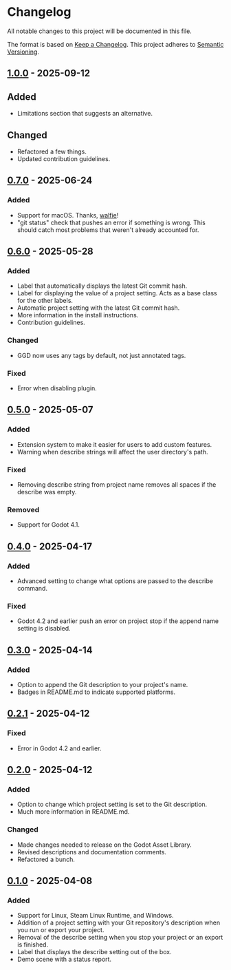 # Changelog

All notable changes to this project will be documented in this file.

The format is based on [Keep a Changelog](https://keepachangelog.com/en/1.1.0/). This project adheres to [Semantic Versioning](https://semver.org/spec/v2.0.0.html).

## [1.0.0] - 2025-09-12

## Added

- Limitations section that suggests an alternative.

## Changed

- Refactored a few things.
- Updated contribution guidelines.

## [0.7.0] - 2025-06-24

### Added

- Support for macOS. Thanks, [walfie](https://github.com/walfie)!
- "git status" check that pushes an error if something is wrong. This should catch most problems that weren't already accounted for.

## [0.6.0] - 2025-05-28

### Added

- Label that automatically displays the latest Git commit hash.
- Label for displaying the value of a project setting. Acts as a base class for the other labels.
- Automatic project setting with the latest Git commit hash.
- More information in the install instructions.
- Contribution guidelines.

### Changed

- GGD now uses any tags by default, not just annotated tags.

### Fixed

- Error when disabling plugin.

## [0.5.0] - 2025-05-07

### Added

- Extension system to make it easier for users to add custom features.
- Warning when describe strings will affect the user directory's path.

### Fixed

- Removing describe string from project name removes all spaces if the describe was empty.

### Removed

- Support for Godot 4.1.

## [0.4.0] - 2025-04-17

### Added

- Advanced setting to change what options are passed to the describe command.

### Fixed

- Godot 4.2 and earlier push an error on project stop if the append name setting is disabled.

## [0.3.0] - 2025-04-14

### Added

- Option to append the Git description to your project's name.
- Badges in README.md to indicate supported platforms.

## [0.2.1] - 2025-04-12

### Fixed

- Error in Godot 4.2 and earlier.

## [0.2.0] - 2025-04-12

### Added

- Option to change which project setting is set to the Git description.
- Much more information in README.md.

### Changed

- Made changes needed to release on the Godot Asset Library.
- Revised descriptions and documentation comments.
- Refactored a bunch.

## [0.1.0] - 2025-04-08

### Added

- Support for Linux, Steam Linux Runtime, and Windows.
- Addition of a project setting with your Git repository's description when you run or export your project.
- Removal of the describe setting when you stop your project or an export is finished.
- Label that displays the describe setting out of the box.
- Demo scene with a status report.

[1.0.0]: https://github.com/zibetnu/godot-git-describe/compare/0.7.0...1.0.0
[0.7.0]: https://github.com/zibetnu/godot-git-describe/compare/0.6.0...0.7.0
[0.6.0]: https://github.com/zibetnu/godot-git-describe/compare/0.5.0...0.6.0
[0.5.0]: https://github.com/zibetnu/godot-git-describe/compare/0.4.0...0.5.0
[0.4.0]: https://github.com/zibetnu/godot-git-describe/compare/0.3.0...0.4.0
[0.3.0]: https://github.com/zibetnu/godot-git-describe/compare/0.2.1...0.3.0
[0.2.1]: https://github.com/zibetnu/godot-git-describe/compare/0.2.0...0.2.1
[0.2.0]: https://github.com/zibetnu/godot-git-describe/compare/0.1.0...0.2.0
[0.1.0]: https://github.com/zibetnu/godot-git-describe/releases/tag/0.1.0
